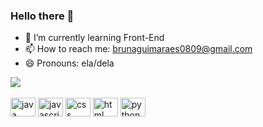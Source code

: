 ### Hello there 👋

- 🌱 I’m currently learning Front-End
- 📫 How to reach me: brunaguimaraes0809@gmail.com
- 😄 Pronouns: ela/dela
         
<div>
         <picture>
           <source
             srcset="https://github-readme-stats.vercel.app/api?username=brunagmrs&show_icons=true&theme=dark"
             media="(prefers-color-scheme: dark)"
           />
           <source
             srcset="https://github-readme-stats.vercel.app/api?username=brunagmrs&show_icons=true"
             media="(prefers-color-scheme: light), (prefers-color-scheme: no-preference)"
           />
           <img src="https://github-readme-stats.vercel.app/api?username=brunagmrs&show_icons=true" />
         </picture>
</div>


<div style="display: inline_block">
         <br>
         <img align="center" alt="java" height="30" width="40" src="https://cdn.jsdelivr.net/gh/devicons/devicon@latest/icons/java/java-original.svg" />
         <img align="center" alt="javascript" height="30" width="40" src="https://cdn.jsdelivr.net/gh/devicons/devicon@latest/icons/javascript/javascript-original.svg" />
         <img align="center" alt="css" height="30" width="40" src="https://cdn.jsdelivr.net/gh/devicons/devicon@latest/icons/css3/css3-original.svg" />
         <img align="center" alt="html" height="30" width="40" src="https://cdn.jsdelivr.net/gh/devicons/devicon@latest/icons/html5/html5-original.svg" />
         <img align="center" alt="python" height="30" width="40" src="https://cdn.jsdelivr.net/gh/devicons/devicon@latest/icons/python/python-original.svg" />
</div>
